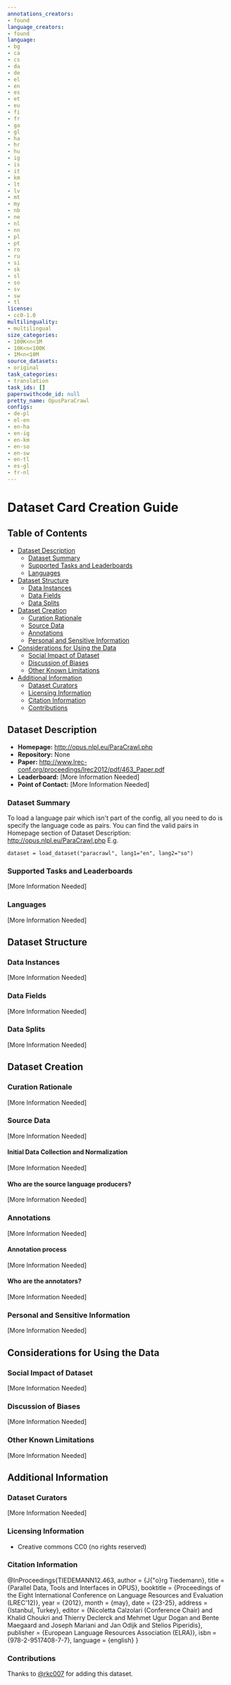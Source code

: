 ```yaml
---
annotations_creators:
- found
language_creators:
- found
language:
- bg
- ca
- cs
- da
- de
- el
- en
- es
- et
- eu
- fi
- fr
- ga
- gl
- ha
- hr
- hu
- ig
- is
- it
- km
- lt
- lv
- mt
- my
- nb
- ne
- nl
- nn
- pl
- pt
- ro
- ru
- si
- sk
- sl
- so
- sv
- sw
- tl
license:
- cc0-1.0
multilinguality:
- multilingual
size_categories:
- 100K<n<1M
- 10K<n<100K
- 1M<n<10M
source_datasets:
- original
task_categories:
- translation
task_ids: []
paperswithcode_id: null
pretty_name: OpusParaCrawl
configs:
- de-pl
- el-en
- en-ha
- en-ig
- en-km
- en-so
- en-sw
- en-tl
- es-gl
- fr-nl
---
```


# Dataset Card Creation Guide

## Table of Contents
- [Dataset Description](#dataset-description)
  - [Dataset Summary](#dataset-summary)
  - [Supported Tasks and Leaderboards](#supported-tasks-and-leaderboards)
  - [Languages](#languages)
- [Dataset Structure](#dataset-structure)
  - [Data Instances](#data-instances)
  - [Data Fields](#data-fields)
  - [Data Splits](#data-splits)
- [Dataset Creation](#dataset-creation)
  - [Curation Rationale](#curation-rationale)
  - [Source Data](#source-data)
  - [Annotations](#annotations)
  - [Personal and Sensitive Information](#personal-and-sensitive-information)
- [Considerations for Using the Data](#considerations-for-using-the-data)
  - [Social Impact of Dataset](#social-impact-of-dataset)
  - [Discussion of Biases](#discussion-of-biases)
  - [Other Known Limitations](#other-known-limitations)
- [Additional Information](#additional-information)
  - [Dataset Curators](#dataset-curators)
  - [Licensing Information](#licensing-information)
  - [Citation Information](#citation-information)
  - [Contributions](#contributions)

## Dataset Description

- **Homepage:** http://opus.nlpl.eu/ParaCrawl.php
- **Repository:** None
- **Paper:** http://www.lrec-conf.org/proceedings/lrec2012/pdf/463_Paper.pdf
- **Leaderboard:** [More Information Needed]
- **Point of Contact:** [More Information Needed]

### Dataset Summary

To load a language pair which isn't part of the config, all you need to do is specify the language code as pairs.
You can find the valid pairs in Homepage section of Dataset Description: http://opus.nlpl.eu/ParaCrawl.php
E.g.

`dataset = load_dataset("paracrawl", lang1="en", lang2="so")`

### Supported Tasks and Leaderboards

[More Information Needed]

### Languages

[More Information Needed]

## Dataset Structure

### Data Instances

[More Information Needed]

### Data Fields

[More Information Needed]

### Data Splits

[More Information Needed]

## Dataset Creation

### Curation Rationale

[More Information Needed]

### Source Data

[More Information Needed]

#### Initial Data Collection and Normalization

[More Information Needed]

#### Who are the source language producers?

[More Information Needed]

### Annotations

[More Information Needed]

#### Annotation process

[More Information Needed]

#### Who are the annotators?

[More Information Needed]

### Personal and Sensitive Information

[More Information Needed]

## Considerations for Using the Data

### Social Impact of Dataset

[More Information Needed]

### Discussion of Biases

[More Information Needed]

### Other Known Limitations

[More Information Needed]

## Additional Information

### Dataset Curators

[More Information Needed]

### Licensing Information

- Creative commons CC0 (no rights reserved)

### Citation Information

@InProceedings{TIEDEMANN12.463,
author = {J{\"o}rg Tiedemann},
title = {Parallel Data, Tools and Interfaces in OPUS},
booktitle = {Proceedings of the Eight International Conference on Language Resources and Evaluation (LREC'12)},
year = {2012},
month = {may},
date = {23-25},
address = {Istanbul, Turkey},
editor = {Nicoletta Calzolari (Conference Chair) and Khalid Choukri and Thierry Declerck and Mehmet Ugur Dogan and Bente Maegaard and Joseph Mariani and Jan Odijk and Stelios Piperidis},
publisher = {European Language Resources Association (ELRA)},
isbn = {978-2-9517408-7-7},
language = {english}
}

### Contributions

Thanks to [@rkc007](https://github.com/rkc007) for adding this dataset.
